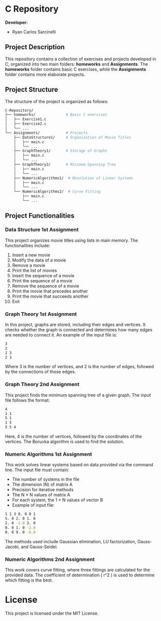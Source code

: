 # C Repository

**Developer:**  
- Ryan Carlos Sarcinelli 

## Project Description

This repository contains a collection of exercises and projects developed in C, organized into two main folders: **homeworks** and **Assignments**. The **homeworks** folder contains basic C exercises, while the **Assignments** folder contains more elaborate projects.

## Project Structure

The structure of the project is organized as follows:

```bash
C-Repository/
├── homeworks/              # Basic C exercises
│   ├── Exercise1.c
│   ├── Exercise2.c
│   └── ...
└── Assignments/            # Projects
    ├── DataStructure1/     # Organization of Movie Titles
    │   ├── main.c
    │   └── ...
    ├── GraphTheory1/       # Storage of Graphs
    │   ├── main.c
    │   └── ...
    ├── GraphTheory2/       # Minimum Spanning Tree
    │   ├── main.c
    │   └── ...
    ├── NumericAlgorithms1/  # Resolution of Linear Systems
    │   ├── main.c
    │   └── ...
    └── NumericAlgorithms2/  # Curve Fitting
        ├── main.c
        └── ...
```

## Project Functionalities

### Data Structure 1st Assignment
This project organizes movie titles using lists in main memory. The functionalities include:

1. Insert a new movie
2. Modify the data of a movie
3. Remove a movie
4. Print the list of movies
5. Insert the sequence of a movie
6. Print the sequence of a movie
7. Remove the sequence of a movie
8. Print the movie that precedes another
9. Print the movie that succeeds another
10. Exit

### Graph Theory 1st Assignment
In this project, graphs are stored, including their edges and vertices. It checks whether the graph is connected and determines how many edges are needed to connect it. An example of the input file is:
```bash
3
2
1 3
2 3
```
Where 3 is the number of vertices, and 2 is the number of edges, followed by the connections of those edges.

### Graph Theory 2nd Assignment
This project finds the minimum spanning tree of a given graph. The input file follows the format:
```bash
4
1 1
5 1
1 5
5 5 4
```
Here, 4 is the number of vertices, followed by the coordinates of the vertices. The Boruvka algorithm is used to find the solution.

### Numeric Algorithms 1st Assignment
This work solves linear systems based on data provided via the command line. The input file must contain:

- The number of systems in the file
- The dimension (N) of matrix A
- Precision for iterative methods
- The N × N values of matrix A
- For each system, the 1 × N values of vector B
- Example of input file:
```bash
1 1 3 0. 0 0 1
5. 0 2. 0 1. 0
2. 0 -1.0 3. 0
0. 0 1. 0 -2.0
8. 0 9. 0 -6.0
```
The methods used include Gaussian elimination, LU factorization, Gauss-Jacobi, and Gauss-Seidel.

### Numeric Algorithms 2nd Assignment
This work covers curve fitting, where three fittings are calculated for the provided data. The coefficient of determination \( r^2 \) is used to determine which fitting is the best.

# License
This project is licensed under the MIT License.
